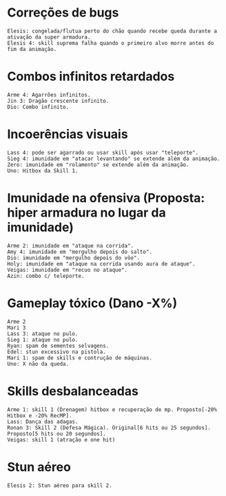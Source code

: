 Correções de bugs
=================
	Elesis: congelada/flutua perto do chão quando recebe queda durante a ativação da super armadura.
	Elesis 4: skill suprema falha quando o primeiro alvo morre antes do fim da animação.

Combos infinitos retardados
===========================
	Arme 4: Agarrões infinitos.
	Jin 3: Dragão crescente infinito.
	Dio: Combo infinito.

Incoerências visuais
====================
	Lass 4: pode ser agarrado ou usar skill após usar "teleporte".
	Sieg 4: imunidade em "atacar levantando" se extende além da animação.
	Zero: imunidade em "rolamento" se extende além da animação.
	Uno: Hitbox da Skill 1.

Imunidade na ofensiva (Proposta: hiper armadura no lugar da imunidade)
======================================================================
	Arme 2: imunidade em "ataque na corrida".
	Amy 4: imunidade em "mergulho depois do salto".
	Dio: imunidade em "mergulho depois do vôo".
	Holy: imunidade em "ataque na corrida usando aura de ataque".
	Veigas: imunidade em "recuo no ataque".
	Azin: combo c/ teleporte.

Gameplay tóxico (Dano -X%)
==========================
	Arme 2
	Mari 3
	Lass 3: ataque no pulo.
	Sieg 1: ataque no pulo.
	Ryan: spam de sementes selvagens.
	Edel: stun excessivo na pistola.
	Mari 1: spam de skills e contrução de máquinas.
	Uno: X não da queda.

Skills desbalanceadas
=====================
	Arme 1: skill 1 (Drenagem) hitbox e recuperação de mp. Proposto[-20% Hitbox e -20% RecMP].
	Lass: Dança das adagas.
	Ronan 3: Skill 2 (Defesa Mágica). Original[6 hits ou 25 segundos]. Proposto[5 hits ou 20 segundos].
	Veigas: skill 1 (atração e one hit)

Stun aéreo
==========
	Elesis 2: Stun aéreo para skill 2.
